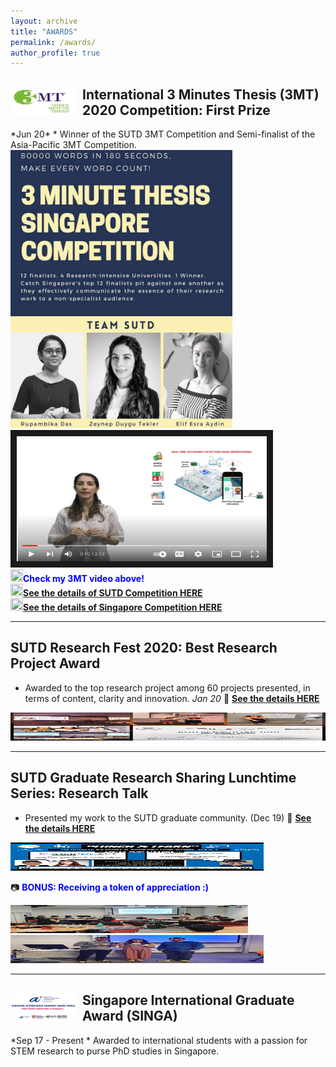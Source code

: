 ```yaml
---
layout: archive
title: "AWARDS"
permalink: /awards/
author_profile: true
---
```


<div>
<img align="left" width="105" height="45" src="/images/3MT.jpg" style="margin-right: 10px"> 
<h2>
International 3 Minutes Thesis (3MT) 2020 Competition: First Prize 
</h2> 
</div> 
*Jun 20*
* Winner of the SUTD 3MT Competition and Semi-finalist of the Asia-Pacific 3MT Competition. 

<div class="grid-container">
  <div class="grid-item item1">
  <img width="355" height="445" src="/images/3MT_poster.jpg">
  </div>
  <div class="grid-item">
  <a href="https://www.youtube.com/watch?v=sZr9oafkFgc&ab_channel=NTUGraduateStudents%27Association
" target="_blank"><img src="/images/3MT_video3.png"
alt="IMAGE ALT TEXT HERE" width="400" height="200" border="10" /></a>
      <div>
  <img width="20" height="20" src="https://www.flaticon.com/svg/static/icons/svg/1179/1179069.svg"><span style="color:blue ;font-weight: bold" >Check my 3MT video above!</span> 
  </div>
  </div>
 
  <div class="grid-item">
  <div>
       <a href="https://www.facebook.com/SUTDGSA/posts/903648743485009" style="font-weight:bold"><img width="20" height="20" src="https://www.flaticon.com/svg/static/icons/svg/891/891012.svg">See the details of SUTD Competition HERE</a>
    </div>
     <div>
       <a href="https://www.facebook.com/SUTDGSA/posts/963077754208774" style="font-weight:bold"><img width="20" height="20" src="https://www.flaticon.com/svg/static/icons/svg/891/891012.svg">See the details of Singapore Competition HERE</a>
    </div>
 </div>
 </div>
 
 ----

## SUTD Research Fest 2020: Best Research Project Award 
* Awarded to the top research project among 60 projects presented, in terms of content, clarity
 and innovation. 
 *Jan 20*
:bell: **[See the details HERE](https://www.facebook.com/photo.php?fbid=10158052075084791&amp;set=p.10158052075084791&amp;type=3)**

<img width="505" height="45" src="/images/award2.jpg"> 

---

## SUTD Graduate Research Sharing Lunchtime Series: Research Talk
* Presented my work to the SUTD graduate community. (Dec 19)
:bell: **[See the details HERE](https://www.facebook.com/SUTDGSA/posts/759548147895070)**

<img width="405" height="45" src="/images/researchtalk2.jpg"> 


:camera: <span style="color:blue">**BONUS: Receiving a token of appreciation :)**</span> 

<img width="380" height="45" src="/images/researchtalk.jpg"> 
<img width="405" height="45" src="/images/award3.jpg"> 

---

<div>
<img align="left" width="105" height="45" src="/images/singa.jpg" style="margin-right: 10px"> 
<h2>
Singapore International Graduate Award (SINGA) 
</h2> 
</div> 
*Sep 17 - Present
* Awarded to international students with a passion for STEM research to purse PhD studies in Singapore. 



<!--
:movie_camera: <span style="color:blue">**Check my 3MT video below**</span> 

<a href="http://www.youtube.com/watch?feature=player_embedded&v=sZr9oafkFgc&t=1s
" target="_blank"><img src="/images/3MT_video.png"
alt="IMAGE ALT TEXT HERE" width="200" height="180" border="10" /></a>


<img width="305" height="45" src="/images/3MT_poster.jpg"> 

:bell: **[See the details about SUTD Comptetion HERE](https://www.facebook.com/SUTDGSA/posts/903648743485009)**

:bell: **[See the details about Singapore Comptetion HERE](https://www.facebook.com/SUTDGSA/posts/963077754208774)**
-->